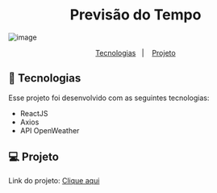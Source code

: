 <h1 align="center"> Previsão do Tempo </h1>

![image](https://github.com/user-attachments/assets/ba038eae-9022-4c13-ba9c-86c3b481df9f)



<p align="center">
  <a href="#-tecnologias">Tecnologias</a>&nbsp;&nbsp;&nbsp;|&nbsp;&nbsp;&nbsp;
  <a href="#-projeto">Projeto</a>

<br>

## 🚀 Tecnologias

Esse projeto foi desenvolvido com as seguintes tecnologias:

- ReactJS
- Axios
- API OpenWeather

## 💻 Projeto

<p>Link do projeto: <a href="https://moisesbarsoti.github.io/mostrarTemperatura/">Clique aqui</a><p>
